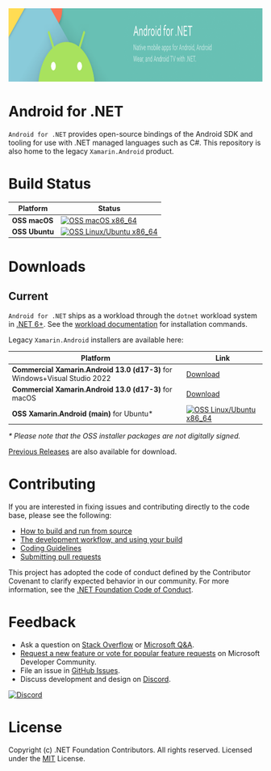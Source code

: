 <img src="Documentation/images/banner.png" alt="Xamarin.Android banner" height="145" >

Android for .NET
===============

`Android for .NET` provides open-source bindings of the Android SDK and tooling for use with
.NET managed languages such as C#. This repository is also home to the legacy `Xamarin.Android`
product.

# Build Status

| Platform              | Status |
|-----------------------|--------|
| **OSS macOS**         | [![OSS macOS x86_64][oss-macOS-x86_64-icon]][oss-macOS-x86_64-status] |
| **OSS Ubuntu**        | [![OSS Linux/Ubuntu x86_64][oss-ubuntu-x86_64-icon]][oss-ubuntu-x86_64-status] |

[oss-macOS-x86_64-icon]: https://dev.azure.com/xamarin/public/_apis/build/status/xamarin/xamarin-android/Xamarin.Android-OSS?branchName=main&stageName=Mac
[oss-macOS-x86_64-status]: https://dev.azure.com/xamarin/public/_build/latest?definitionId=48&branchName=main&stageName=Mac
[oss-ubuntu-x86_64-icon]: https://dev.azure.com/xamarin/public/_apis/build/status/xamarin/xamarin-android/Xamarin.Android-OSS?branchName=main&stageName=Linux
[oss-ubuntu-x86_64-status]: https://dev.azure.com/xamarin/public/_build/latest?definitionId=48&branchName=main&stageName=Linux

# Downloads

## Current

`Android for .NET` ships as a workload through the `dotnet` workload system in [.NET 6+][dotnet-download]. See
the [workload documentation][workload-documentation] for installation commands.

[dotnet-download]: https://dotnet.microsoft.com/en-us/download
[workload-documentation]: https://learn.microsoft.com/en-us/dotnet/core/tools/dotnet-workload-install

Legacy `Xamarin.Android` installers are available here:

| Platform        | Link   |
|-----------------|--------|
| **Commercial Xamarin.Android 13.0 (d17-3)** for Windows+Visual Studio 2022                  | [Download][commercial-d17-3-Windows-x86_64] |
| **Commercial Xamarin.Android 13.0 (d17-3)** for macOS                                       | [Download][commercial-d17-3-macOS-x86_64]   |
| **OSS Xamarin.Android (main)** for Ubuntu\*                                                 | [![OSS Linux/Ubuntu x86_64][oss-ubuntu-x86_64-icon]][oss-ubuntu-x86_64-status] |

*\* Please note that the OSS installer packages are not digitally signed.*

[Previous Releases](Documentation/previous-releases.md) are also available for download.

[commercial-d17-3-Windows-x86_64]:        https://aka.ms/xamarin-android-commercial-d17-3-windows
[commercial-d17-3-macOS-x86_64]:          https://aka.ms/xamarin-android-commercial-d17-3-macos

# Contributing

If you are interested in fixing issues and contributing directly to the code base, please see the following:

  - [How to build and run from source](Documentation/README.md#building-from-source)
  - [The development workflow, and using your build](Documentation/README.md#development-workflow)
  - [Coding Guidelines](http://www.mono-project.com/community/contributing/coding-guidelines/)
  - [Submitting pull requests](https://github.com/xamarin/xamarin-android/wiki/Submitting-Bugs,-Feature-Requests,-and-Pull-Requests#pull-requests)

This project has adopted the code of conduct defined by the Contributor Covenant
to clarify expected behavior in our community. For more information, see the
[.NET Foundation Code of Conduct](http://www.dotnetfoundation.org/code-of-conduct).

# Feedback

  - Ask a question on [Stack Overflow](https://stackoverflow.com/questions/tagged/xamarin.android) or [Microsoft Q&A](https://docs.microsoft.com/en-us/answers/topics/dotnet-android.html).
  - [Request a new feature or vote for popular feature requests](https://developercommunity.visualstudio.com/search?entry=suggestion&space=8&preview2=true&q=xamarin+android&stateGroup=active&ftype=idea&sort=votes) on Microsoft Developer Community.
  - File an issue in [GitHub Issues](https://github.com/xamarin/xamarin-android/issues/new/choose).
  - Discuss development and design on [Discord](https://aka.ms/dotnet-discord).

[![Discord](https://img.shields.io/badge/chat-on%20discord-brightgreen)](https://aka.ms/dotnet-discord)

# License

Copyright (c) .NET Foundation Contributors. All rights reserved.
Licensed under the [MIT](LICENSE) License.
